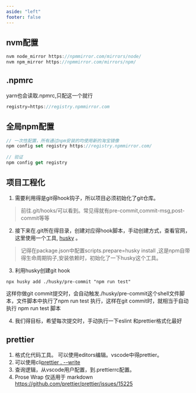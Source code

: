 ```yaml
---
aside: "left"
footer: false
---
```

## nvm配置
```js
nvm node_mirror https://npmmirror.com/mirrors/node/
nvm npm_mirror https://npmmirror.com/mirrors/npm/
```

## .npmrc
yarn也会读取.npmrc,只配这一个就行
```js
registry=https://registry.npmmirror.com
```
 
## 全局npm配置
```js
// 一次性配置，所有通过npm安装的均使用新的淘宝镜像
npm config set registry https://registry.npmmirror.com/
 
// 验证
npm config get registry
```


## 项目工程化
1. 需要利用得是git得hook钩子，所以项目必须初始化了git仓库。
> 前往.git/hooks/可以看到。常见得就有pre-commit,commit-msg,post-commit等等

2. 接下来在.git所在得目录，创建对应得hook脚本，手动创建方式，查看官网，这里使用一个工具, [husky](https://typicode.github.io/husky/getting-started.html#manual) 。
> 记得在package.json中配置scripts.prepare=husky install ,这是npm自带得生命周期钩子,安装依赖时，初始化了一下husky这个工具。

3. 利用husky创建git hook
```shell
npx husky add ./husky/pre-commit "npm run test"
```
这样你做git commit提交时，会自动触发./husky/pre-commit这个shell文件脚本，文件脚本中执行了npm run test 执行，这样在git commit时，就相当于自动执行 npm run test 脚本

4. 我们得目标，希望每次提交时，手动执行一下eslint 和prettier格式化最好




## prettier
1. 格式化代码工具。 可以使用editors编辑。vscode中得prettier。
2. 可以使用cli[prettier . --write](https://prettier.io/docs/en/cli)
3. 查询逻辑，从vscode用户配置，到.prettierrc配置。
4. Prose Wrap 仅适用于 markdown   https://github.com/prettier/prettier/issues/15225

